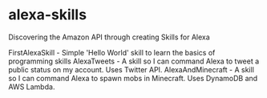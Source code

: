 # alexa-skills
Discovering the Amazon API through creating Skills for Alexa

FirstAlexaSkill - Simple 'Hello World' skill to learn the basics of programming skills
AlexaTweets - A skill so I can command Alexa to tweet a public status on my account. Uses Twitter API.
AlexaAndMinecraft - A skill so I can command Alexa to spawn mobs in Minecraft. Uses DynamoDB and AWS Lambda.
